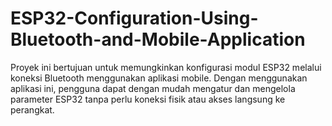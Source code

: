 # ESP32-Configuration-Using-Bluetooth-and-Mobile-Application
Proyek ini bertujuan untuk memungkinkan konfigurasi modul ESP32 melalui koneksi Bluetooth menggunakan aplikasi mobile. Dengan menggunakan aplikasi ini, pengguna dapat dengan mudah mengatur dan mengelola parameter ESP32 tanpa perlu koneksi fisik atau akses langsung ke perangkat.
